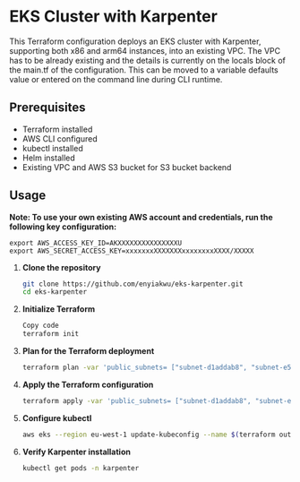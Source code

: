# EKS Cluster with Karpenter

This Terraform configuration deploys an EKS cluster with Karpenter, supporting both x86 and arm64 instances, into an existing VPC. The VPC has to be already existing and the details is currently on the locals block of the main.tf of the configuration. This can be moved to a variable defaults value or entered on the command line during CLI runtime.

## Prerequisites

- Terraform installed
- AWS CLI configured
- kubectl installed
- Helm installed
- Existing VPC and AWS S3 bucket for S3 bucket backend

## Usage
**Note: To use your own existing AWS account and credentials, run the following key configuration:**
```
export AWS_ACCESS_KEY_ID=AKXXXXXXXXXXXXXXXU
export AWS_SECRET_ACCESS_KEY=xxxxxxxXXXXXXXxxxxxxxxXXXX/XXXXX
```

1. **Clone the repository**

   ```sh
   git clone https://github.com/enyiakwu/eks-karpenter.git
   cd eks-karpenter

2. **Initialize Terraform**
   
   ```sh
   Copy code
   terraform init

3. **Plan for the Terraform deployment**
   
   ```sh
   terraform plan -var 'public_subnets= ["subnet-d1addab8", "subnet-e56bada9", "subnet-2f962555"]' -out=outfile.plan 

4. **Apply the Terraform configuration**
   
   ```sh
   terraform apply -var 'public_subnets= ["subnet-d1addab8", "subnet-e56bada9", "subnet-2f962555"]'

5. **Configure kubectl**
   
   ```sh
   aws eks --region eu-west-1 update-kubeconfig --name $(terraform output -raw cluster_name)

6. **Verify Karpenter installation**
   
   ```sh
   kubectl get pods -n karpenter
